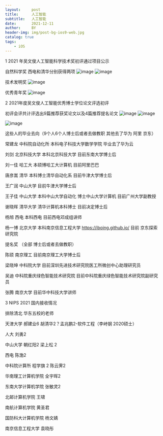 ```yaml
---
layout:     post
title:      人工智能
subtitle:   人工智能
date:       2021-12-11
author:     BY
header-img: img/post-bg-ios9-web.jpg
catalog: true
tags:
    - iOS
---
```


1 2021 年吴文俊人工智能科学技术奖初评通过项目公示

自然科学奖 西电和清华分别获得两项 
![image](https://user-images.githubusercontent.com/24884878/145668884-9e532d0b-6885-4d8c-a6f3-1324d034d2ca.png)
![image](https://user-images.githubusercontent.com/24884878/145668900-cfeef94a-9db4-43d2-9aef-4adaff8412cb.png)


技术发明奖
![image](https://user-images.githubusercontent.com/24884878/145668917-1fd68563-172e-4c92-beea-613f06e0079c.png)

优秀青年奖 
![image](https://user-images.githubusercontent.com/24884878/145668945-3c730aad-ec9f-4c4d-b09f-17a7ce5d0baa.png)

2 2021年度吴文俊人工智能优秀博士学位论文评选初评

初评会评共计评选出9篇推荐获奖论文以及4篇推荐提名论文
![image](https://user-images.githubusercontent.com/24884878/145669044-8f46934a-90eb-4ea8-882a-c750a9fffd29.png)
![image](https://user-images.githubusercontent.com/24884878/145669048-4f02b087-87c1-47ce-b501-cbe50077682c.png)


![image](https://user-images.githubusercontent.com/24884878/145669055-d3fb4fd3-79f9-4e29-b7fd-872401e7aa35.png)


这些人的毕业去向（9个人6个人博士后或者去做教职  其他去了华为 阿里 京东）

常建龙 中科院自动化所 本科电子科技大学数学学院 毕业去了华为云

刘剑  北京科技大学  本科北京科技大学 目前东南大学博士后

刘一佳 哈工大 本硕博哈工大计算机 目前阿里巴巴
 
唐彦嵩 清华 本科博士清华自动化系 目前牛津大学博士后 

王广润 中山大学 目前牛津大学博士后

王子佳 中山大学  本科中山大学自动化 博士中山大学计算机 目前广州大学副教授 

谢晓晖 清华大学 清华计算机本科博士 目前决定博士后 

杨旭 西电 本科西电 目前西电邓成组讲师 

杨一博 北京大学 本科南京信息工程大学  https://iboing.github.io/  目前 京东探索研究院


提名奖 （全部  博士后或者去做教职）

陈硕 南京理工  目前南京理工大学博士后 

梁晓坤 中科院大学 目前深圳先进技术研究院医工所微创中心助理研究员

吴迪 中科院重庆绿色智能技术研究院 目前中科院重庆绿色智能技术研究院副研究员

张腾 南京大学 目前华中科技大学讲师

3  NIPS 2021 国内接收情况 

排除清北  华东五校的老师

天津大学 郝建业6 胡清华2？孟兆鹏2-软件工程（李峙钢 2020硕士）
 
人大 刘勇2 

中山大学 朝红阳2  梁上松 2

西电 陈渤2

中科院计算所 程学旗 2 陈云霁2 
 
华南理工计算机学院 全宇晖2
 
东南大学计算机学院 张敏灵2 
 
北邮计算机学院 王啸 
 
南航计算机学院 黄圣君
 
国防科大计算机学院 杨文婧
 
南京信息工程大学 袁晓彤 
